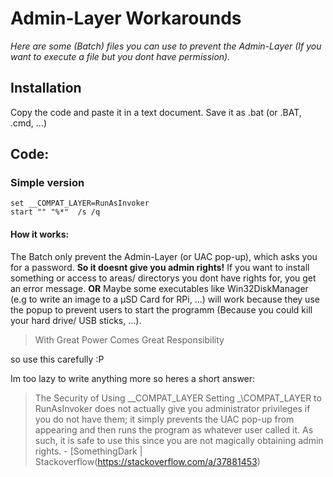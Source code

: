 # Admin-Layer Workarounds
_Here are some (Batch) files you can use to prevent the Admin-Layer (If you want to execute a file but you dont have permission)._
## Installation
Copy the code and paste it in a text document.
Save it as <AnyStupidName>.bat (or .BAT, .cmd, ...)
## Code:
### Simple version
```batch
set __COMPAT_LAYER=RunAsInvoker
start "" "%*"  /s /q
```
#### How it works:
The Batch only prevent the Admin-Layer (or UAC pop-up), which asks you for a password.
**So it doesnt give you admin rights!** If  you want to install something or access to areas/ directorys you dont have rights for, you get an error message. **OR** Maybe some executables like Win32DiskManager (e.g to write an image to a µSD Card for RPi, ...) will work because they use the popup to prevent users to start the programm (Because you could kill your hard drive/ USB sticks, ...).
> With Great Power Comes Great Responsibility

so use this carefully :P

Im too lazy to write anything more so heres a short answer:
> The Security of Using \_\_COMPAT_LAYER
Setting \_\COMPAT_LAYER to RunAsInvoker does not actually give you administrator privileges if you
do not have them; it simply prevents the UAC pop-up from appearing and then runs the program as
whatever user called it. As such, it is safe to use this since you are not magically obtaining admin
rights. \- [SomethingDark | Stackoverflow(https://stackoverflow.com/a/37881453)
